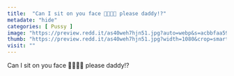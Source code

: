 ```yaml
---
title:  "Can I sit on you face 🙏🏼😋💦 please daddy!?"
metadate: "hide"
categories: [ Pussy ]
image: "https://preview.redd.it/as40weh7hjn51.jpg?auto=webp&s=acbbfaa595ff1200d3c8dba488a84100b017037e"
thumb: "https://preview.redd.it/as40weh7hjn51.jpg?width=1080&crop=smart&auto=webp&s=8987182816f9ec4968375481b0d1fcb233a3c032"
visit: ""
---
```

Can I sit on you face 🙏🏼😋💦 please daddy!?
